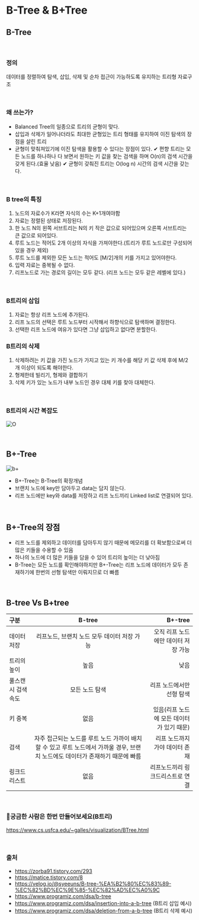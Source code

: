 # **B-Tree & B+Tree**

## **B-Tree**

<br>

### 정의
데이터를 정렬하여 탐색, 삽입, 삭제 및 순차 접근이 가능하도록 유지하는 트리형 자료구조

<br>

### 왜 쓰는가?
- Balanced Tree의 일종으로 트리의 균형이 맞다.
- 삽입과 삭제가 일어나더라도 최대한 균형있는 트리 형태를 유지하여 이진 탐색의 장점을 살린 트리
- 균형이 맞춰져있기에 이진 탐색을 활용할 수 있다는 장점이 있다. 
✔ 편향 트리는 모든 노드를 하나하나 다 보면서 원하는 키 값을 찾는 검색을 하며 O(n)의 검색 시간을 갖게 된다.(효율 낮음)
✔ 균형이 갖춰진 트리는 O(log n) 시간의 검색 시간을 갖는다.

<br>


### B tree의 특징 
1. 노드의 자료수가 K라면 자식의 수는 K+1개여야함
2. 자료는 정렬된 상태로 저장된다.
3. 한 노드 N의 왼쪽 서브트리는 N의 키 작은 값으로 되어있으며 오른쪽 서브트리는 큰 값으로 되어있다. 
4. 루트 노드는 적어도 2개 이상의 자식을 가져야한다.(트리가 루트 노드로만 구성되어있을 경우 제외)
5. 루트 노드를 제외한 모든 노드는 적어도 [M/2]개의 키를 가지고 있어야한다.
6. 입력 자료는 중복될 수 없다.
7. 리프노드로 가는 경로의 길이는 모두 같다. (리프 노드는 모두 같은 레벨에 있다.)

<br>


### B트리의 **삽입**
1. 자료는 항상 리프 노드에 추가된다.
2. 리프 노드의 선택은 루트 노드부터 시작해서 하향식으로 탐색하며 결정한다.
3. 선택한 리프 노드에 여유가 있다면 그냥 삽입하고 없다면 분할한다.

### B트리의 **삭제**
1. 삭제하려는 키 값을 가진 노드가 가지고 있는 키 개수를 해당 키 값 삭제 후에 M/2개 이상이 되도록 해야한다.
2. 형제한테 빌리기, 형제와 결합하기
3. 삭제 키가 있는 노드가 내부 노드인 경우 대체 키를 찾아 대체한다.

<br>


### B트리의 시간 복잡도

![O](https://user-images.githubusercontent.com/63101648/129514200-82693f83-c235-4f61-9a7e-1127a9ec1be3.PNG)

<br>

## **B+-Tree**

![b+](https://user-images.githubusercontent.com/63101648/129307396-3a379059-c0fe-42c7-849a-b740b4700d9e.png)

- B+-Tree는 B-Tree의 확장개념
- 브랜치 노드에 key만 담아두고 data는 담지 않는다. 
- 리프 노드에만 key와 data를 저장하고 리프 노드끼리 Linked list로 연결되어 있다.

<br>

## B+-Tree의 장점
- 리프 노드를 제외하고 데이터를 담아두지 않기 때문에 메모리를 더 확보함으로써 더 많은 키들을 수용할 수 있음
- 하나의 노드에 더 많은 키들을 담을 수 있어 트리의 높이는 더 낮아짐
- B-Tree는 모든 노드를 확인해야하지만 B+-Tree는 리프 노드에 데이터가 모두 존재하기에 한번의 선형 탐색만 이뤄지므로 더 빠름 

<br>

## **B-tree Vs B+tree** 
| 구분 | B-tree | B+-tree |
|:--------|:--------:|--------:|
| 데이터 저장 | 리프노드, 브랜치 노드 모두 데이터 저장 가능 | 오직 리프 노드에만 데이터 저장 가능 |
| 트리의 높이 | 높음 | 낮음 |
| 풀스캔시 검색 속도 | 모든 노드 탐색 | 리프 노드에서만 선형 탐색 |
| 키 중복 | 없음 | 있음(리프 노드에 모든 데이터가 있기 때문) |
| 검색 | 자주 접근되는 노드를 루트 노드 가까이 배치할 수 있고 루트 노드에서 가까울 경우, 브랜치 노드에도 데이터가 존재하기 때문에 빠름 | 리프 노드까지 가야 데이터 존재 |
| 링크드 리스트 | 없음 | 리프노드끼리 링크드리스트로 연결 |

<br>

### 🥕궁금한 사람은 한번 만들어보세요(B트리)
https://www.cs.usfca.edu/~galles/visualization/BTree.html

<br>

### 출처
- https://zorba91.tistory.com/293
- https://matice.tistory.com/8
- https://velog.io/@syeeuns/B-tree-%EA%B2%80%EC%83%89-%EC%82%BD%EC%9E%85-%EC%82%AD%EC%A0%9C
- https://www.programiz.com/dsa/b-tree
- https://www.programiz.com/dsa/insertion-into-a-b-tree (B트리 삽입 예시)
- https://www.programiz.com/dsa/deletion-from-a-b-tree (B트리 삭제 예시)